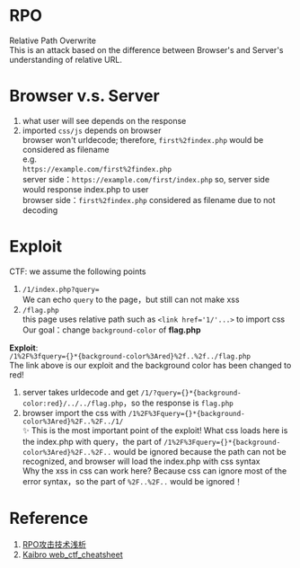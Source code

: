 # RPO
Relative Path Overwrite  
This is an attack based on the difference between Browser's and Server's understanding of relative URL.  

# Browser v.s. Server
1. what user will see depends on the response  
2. imported `css/js` depends on browser  
browser won't urldecode; therefore, `first%2findex.php` would be considered as filename  
e.g.  
`https://example.com/first%2findex.php`  
server side：`https://example.com/first/index.php` so, server side would response index.php to user  
browser side：`first%2findex.php` considered as filename due to not decoding  

# Exploit
CTF: we assume the following points   
1. `/1/index.php?query=`  
We can echo `query` to the page，but still can not make xss  
2. `/flag.php`  
this page uses relative path such as `<link href='1/'...>` to import css  
Our goal：change `background-color` of **flag.php**  

**Exploit**:  
`/1%2F%3fquery={}*{background-color%3Ared}%2f..%2f../flag.php`  
The link above is our exploit and the background color has been changed to red!  
1. server takes urldecode and get `/1/?query={}*{background-color:red}/../../flag.php`，so the response is `flag.php`  
2. browser import the css with `/1%2F%3Fquery={}*{background-color%3Ared}%2F..%2F../1/`  
:sparkles: This is the most important point of the exploit! What css loads here is the index.php with query，the part of `/1%2F%3Fquery={}*{background-color%3Ared}%2F..%2F..` would be ignored because the path can not be recognized, and browser will load the index.php with css syntax  
Why the xss in css can work here? Because css can ignore most of the error syntax，so the part of `%2F..%2F..` would be ignored！  

# Reference
1. [RPO攻击技术浅析](https://mp.weixin.qq.com/s?__biz=MzUxOTYzMzU0NQ==&mid=2247483692&idx=1&sn=ecd853bb5cb3e654a08c5214a1b951a2&chksm=f9f7eecace8067dc155346e5204f6eae0df9890af60777234e249021d577226c6989e73a107b&scene=21#wechat_redirect)  
2. [Kaibro web_ctf_cheatsheet](https://github.com/w181496/Web-CTF-Cheatsheet)
